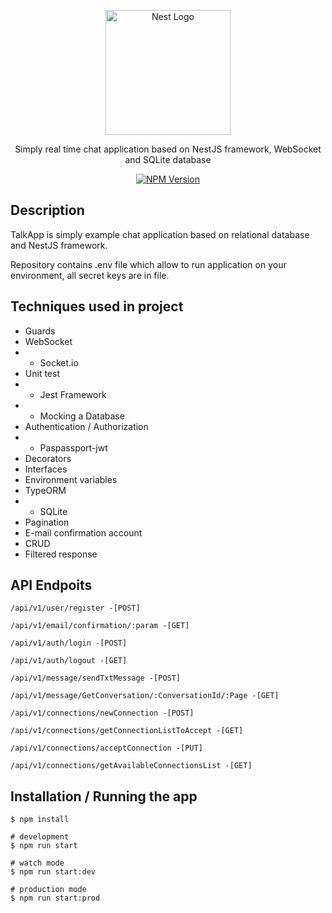 <p align="center">
  <a href="http://nestjs.com/" target="blank"><img src="https://nestjs.com/img/logo-small.svg" width="200" alt="Nest Logo" /></a>
</p>

[circleci-image]: https://img.shields.io/circleci/build/github/nestjs/nest/master?token=abc123def456
[circleci-url]: https://circleci.com/gh/nestjs/nest

  <p align="center">Simply real time chat application based on NestJS framework, WebSocket and SQLite database </p>
    <p align="center">
<a href="https://www.npmjs.com/~nestjscore" target="_blank"><img src="https://img.shields.io/npm/v/@nestjs/core.svg" alt="NPM Version" /></a>
</p>

## Description

TalkApp is simply example chat application based on relational database and NestJS framework.

Repository contains .env file which allow to run application on your environment, all secret keys are in file.


## Techniques used in project

- Guards 
- WebSocket
- - Socket.io
- Unit test
- - Jest Framework
- - Mocking a Database
- Authentication / Authorization 
- - Paspassport-jwt
- Decorators 
- Interfaces 
- Environment variables 
- TypeORM
- - SQLite
- Pagination
- E-mail confirmation account
- CRUD 
- Filtered response 

## API Endpoits

```
/api/v1/user/register -[POST]

/api/v1/email/confirmation/:param -[GET]

/api/v1/auth/login -[POST]

/api/v1/auth/logout -[GET]

/api/v1/message/sendTxtMessage -[POST]

/api/v1/message/GetConversation/:ConversationId/:Page -[GET]

/api/v1/connections/newConnection -[POST]

/api/v1/connections/getConnectionListToAccept -[GET]

/api/v1/connections/acceptConnection -[PUT]

/api/v1/connections/getAvailableConnectionsList -[GET]
```



## Installation / Running the app

```
$ npm install

# development
$ npm run start

# watch mode
$ npm run start:dev

# production mode
$ npm run start:prod
```


